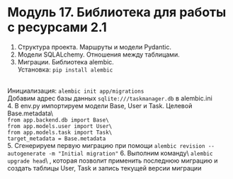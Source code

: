 # Модуль 17. Библиотека для работы с ресурсами 2.1

1. Структура проекта. Маршруты и модели Pydantic.
2. Модели SQLALchemy. Отношения между таблицами.
3. Миграции. Библиотека alembic.\
Установка: <code python>pip install alembic</code>
<br>
Инициализация:
<code python>alembic init app/migrations</code>
<br>
Добавим адрес базы данных <code python>sqlite:///taskmanager.db</code> в alembic.ini
<br>
4. В env.py импортируем модели Base, User и Task. Целевой Base.metadata\
<code python>
from app.backend.db import Base\
from app.models.user import User\
from app.models.task import Task\
target_metadata = Base.metadata
</code>
5. Cгенерируем первую миграцию при помощи <code python>alembic revision --autogenerate -m "Initial migration"</code>
6. Выполним команду\
<code python>alembic upgrade head</code>\
, которая позволит применить последнюю миграцию и создать таблицы User, Task и запись текущей версии миграции
